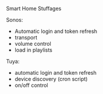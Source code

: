 Smart Home Stuffages

Sonos:
- Automatic login and token refresh
- transport
- volume control
- load in playlists

Tuya:
- automatic login and token refresh
- device discovery (cron script)
- on/off control